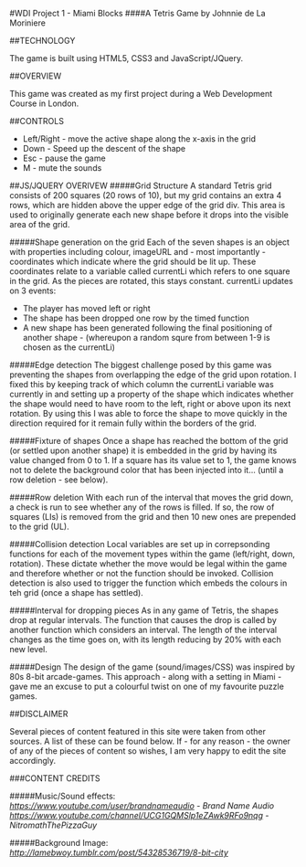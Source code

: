 #WDI Project 1 - Miami Blocks
####A Tetris Game by Johnnie de La Moriniere


##TECHNOLOGY

The game is built using HTML5, CSS3 and JavaScript/JQuery.

##OVERVIEW

This game was created as my first project during a Web Development Course in London. 

##CONTROLS
* Left/Right - move the active shape along the x-axis in the grid
* Down - Speed up the descent of the shape
* Esc - pause the game
* M - mute the sounds

##JS/JQUERY OVERIVEW
#####Grid Structure
A standard Tetris grid consists of 200 squares (20 rows of 10), but my grid contains an extra 4 rows, which are hidden above the upper edge of the grid div. This area is used to originally generate each new shape before it drops into the visible area of the grid. 

#####Shape generation on the grid
Each of the seven shapes is an object with properties including colour, imageURL and - most importantly - coordinates which indicate where the grid should be lit up. These coordinates relate to a variable called currentLi which refers to one square in the grid. As the pieces are rotated, this stays constant. currentLi updates on 3 events:

* The player has moved left or right
* The shape has been dropped one row by the timed function
* A new shape has been generated following the final positioning of another shape - (whereupon a random squre from between 1-9 is chosen as the currentLi)

#####Edge detection
The biggest challenge posed by this game was preventing the shapes from overlapping the edge of the grid upon rotation. I fixed this by keeping track of which column the currentLi variable was currently in and setting up a property of the shape which indicates whether the shape would need to have room to the left, right or above upon its next rotation. By using this I was able to force the shape to move quickly in the direction required for it remain fully within the borders of the grid.

#####Fixture of shapes
Once a shape has reached the bottom of the grid (or settled upon another shape) it is embedded in the grid by having its value changed from 0 to 1. If a square has its value set to 1, the game knows not to delete the background color that has been injected into it... (until a row deletion - see below).

#####Row deletion
With each run of the interval that moves the grid down, a check is run to see whether any of the rows is filled. If so, the row of squares (LIs) is removed from the grid and then 10 new ones are prepended to the grid (UL).

#####Collision detection
Local variables are set up in correpsonding functions for each of the movement types within the game (left/right, down, rotation). These dictate whether the move would be legal within the game and therefore whether or not the function should be invoked. Collision detection is also used to trigger the function which embeds the colours in teh grid (once a shape has settled).

#####Interval for dropping pieces
As in any game of Tetris, the shapes drop at regular intervals. The function that causes the drop is called by another function which considers an interval. The length of the interval changes as the time goes on, with its length reducing by 20% with each new level.

#####Design
The design of the game (sound/images/CSS) was inspired by 80s 8-bit arcade-games. This approach - along with a setting in Miami - gave me an excuse to put a colourful twist on one of my favourite puzzle games.

##DISCLAIMER 

Several pieces of content featured in this site were taken from other sources. A list of these can be found below. If - for any reason - the owner of any of the pieces of content so wishes, I am very happy to edit the site accordingly. 

###CONTENT CREDITS

#####Music/Sound effects:
*https://www.youtube.com/user/brandnameaudio - Brand Name Audio
https://www.youtube.com/channel/UCG1GQMSlp1eZAwk9RFo9nqg - NitromathThePizzaGuy*


#####Background Image:
*http://lamebwoy.tumblr.com/post/54328536719/8-bit-city*




















